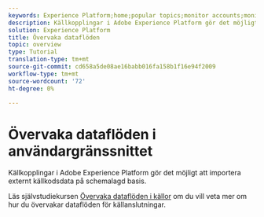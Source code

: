 ```yaml
---
keywords: Experience Platform;home;popular topics;monitor accounts;monitor dataflows;dataflows
description: Källkopplingar i Adobe Experience Platform gör det möjligt att importera externt källkodsdata på schemalagd basis. I den här självstudiekursen beskrivs hur du visar befintliga dataflöden från arbetsytan Källor.
solution: Experience Platform
title: Övervaka dataflöden
topic: overview
type: Tutorial
translation-type: tm+mt
source-git-commit: cd658a5de08ae16babb016fa158b1f16e94f2009
workflow-type: tm+mt
source-wordcount: '72'
ht-degree: 0%

---
```



# Övervaka dataflöden i användargränssnittet

Källkopplingar i Adobe Experience Platform gör det möjligt att importera externt källkodsdata på schemalagd basis.

Läs självstudiekursen [Övervaka dataflöden i källor](../../../dataflows/ui/monitor-sources.md) om du vill veta mer om hur du övervakar dataflöden för källanslutningar.
